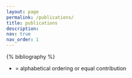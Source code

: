 ```yaml
---
layout: page
permalink: /publications/
title: publications
description:
nav: true
nav_order: 1
---
```


<!-- _pages/publications.md -->
<div class="publications">

{% bibliography %}

* = alphabetical ordering or equal contribution

</div>
